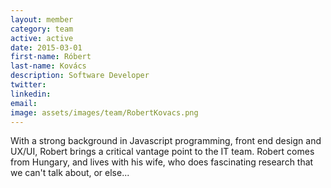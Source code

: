 ```yaml
---
layout: member
category: team
active: active
date: 2015-03-01
first-name: Róbert
last-name: Kovács
description: Software Developer
twitter:
linkedin:
email:
image: assets/images/team/RobertKovacs.png
---
```

With a strong background in Javascript programming, front end design and UX/UI, Robert brings a critical vantage point to the IT team. Robert comes from Hungary, and lives with his wife, who does fascinating research that we can't talk about, or else...
